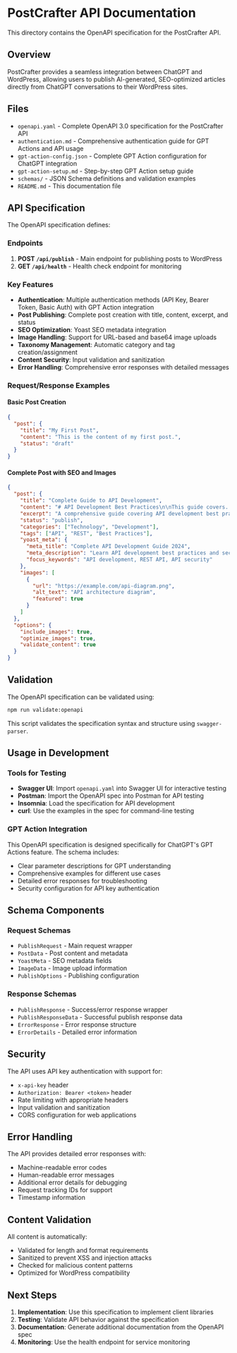 # PostCrafter API Documentation

This directory contains the OpenAPI specification for the PostCrafter API.

## Overview

PostCrafter provides a seamless integration between ChatGPT and WordPress, allowing users to publish AI-generated, SEO-optimized articles directly from ChatGPT conversations to their WordPress sites.

## Files

- `openapi.yaml` - Complete OpenAPI 3.0 specification for the PostCrafter API
- `authentication.md` - Comprehensive authentication guide for GPT Actions and API usage
- `gpt-action-config.json` - Complete GPT Action configuration for ChatGPT integration
- `gpt-action-setup.md` - Step-by-step GPT Action setup guide
- `schemas/` - JSON Schema definitions and validation examples
- `README.md` - This documentation file

## API Specification

The OpenAPI specification defines:

### Endpoints

1. **POST `/api/publish`** - Main endpoint for publishing posts to WordPress
2. **GET `/api/health`** - Health check endpoint for monitoring

### Key Features

- **Authentication**: Multiple authentication methods (API Key, Bearer Token, Basic Auth) with GPT Action integration
- **Post Publishing**: Complete post creation with title, content, excerpt, and status
- **SEO Optimization**: Yoast SEO metadata integration
- **Image Handling**: Support for URL-based and base64 image uploads
- **Taxonomy Management**: Automatic category and tag creation/assignment
- **Content Security**: Input validation and sanitization
- **Error Handling**: Comprehensive error responses with detailed messages

### Request/Response Examples

#### Basic Post Creation

```json
{
  "post": {
    "title": "My First Post",
    "content": "This is the content of my first post.",
    "status": "draft"
  }
}
```

#### Complete Post with SEO and Images

```json
{
  "post": {
    "title": "Complete Guide to API Development",
    "content": "# API Development Best Practices\n\nThis guide covers...",
    "excerpt": "A comprehensive guide covering API development best practices.",
    "status": "publish",
    "categories": ["Technology", "Development"],
    "tags": ["API", "REST", "Best Practices"],
    "yoast_meta": {
      "meta_title": "Complete API Development Guide 2024",
      "meta_description": "Learn API development best practices and security.",
      "focus_keywords": "API development, REST API, API security"
    },
    "images": [
      {
        "url": "https://example.com/api-diagram.png",
        "alt_text": "API architecture diagram",
        "featured": true
      }
    ]
  },
  "options": {
    "include_images": true,
    "optimize_images": true,
    "validate_content": true
  }
}
```

## Validation

The OpenAPI specification can be validated using:

```bash
npm run validate:openapi
```

This script validates the specification syntax and structure using `swagger-parser`.

## Usage in Development

### Tools for Testing

- **Swagger UI**: Import `openapi.yaml` into Swagger UI for interactive testing
- **Postman**: Import the OpenAPI spec into Postman for API testing
- **Insomnia**: Load the specification for API development
- **curl**: Use the examples in the spec for command-line testing

### GPT Action Integration

This OpenAPI specification is designed specifically for ChatGPT's GPT Actions feature. The schema includes:

- Clear parameter descriptions for GPT understanding
- Comprehensive examples for different use cases
- Detailed error responses for troubleshooting
- Security configuration for API key authentication

## Schema Components

### Request Schemas

- `PublishRequest` - Main request wrapper
- `PostData` - Post content and metadata
- `YoastMeta` - SEO metadata fields
- `ImageData` - Image upload information
- `PublishOptions` - Publishing configuration

### Response Schemas

- `PublishResponse` - Success/error response wrapper
- `PublishResponseData` - Successful publish response data
- `ErrorResponse` - Error response structure
- `ErrorDetails` - Detailed error information

## Security

The API uses API key authentication with support for:

- `x-api-key` header
- `Authorization: Bearer <token>` header
- Rate limiting with appropriate headers
- Input validation and sanitization
- CORS configuration for web applications

## Error Handling

The API provides detailed error responses with:

- Machine-readable error codes
- Human-readable error messages
- Additional error details for debugging
- Request tracking IDs for support
- Timestamp information

## Content Validation

All content is automatically:

- Validated for length and format requirements
- Sanitized to prevent XSS and injection attacks
- Checked for malicious content patterns
- Optimized for WordPress compatibility

## Next Steps

1. **Implementation**: Use this specification to implement client libraries
2. **Testing**: Validate API behavior against the specification
3. **Documentation**: Generate additional documentation from the OpenAPI spec
4. **Monitoring**: Use the health endpoint for service monitoring